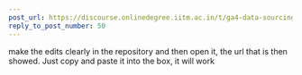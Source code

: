 ```yaml
---
post_url: https://discourse.onlinedegree.iitm.ac.in/t/ga4-data-sourcing-discussion-thread-tds-jan-2025/165959/362
reply_to_post_number: 50
---
```

make the edits clearly in the repository and then open it, the url that is then showed. Just copy and paste it into the box, it will work